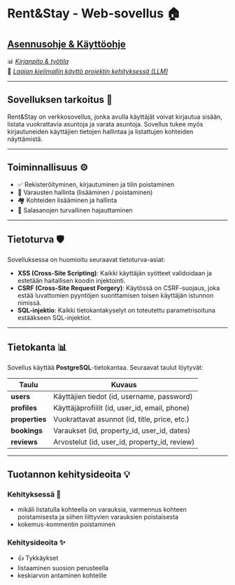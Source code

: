 # Rent&Stay - Web-sovellus 🏠

## [**Asennusohje & Käyttöohje**](DOKUMENTAATIO/asennusohje.md)  
📊 [_Kirjanpito & työtila_](https://trello.com/invite/b/66dd979b69f8fe952329e9df/ATTIdecd3e46f5556f7fad0b770e17d14b7f159592A9/tikawebo)  
🤖 [_Laajan kielimallin käyttö projektin kehityksessä (LLM)_](DOKUMENTAATIO/chatgpt_selvitys.md)

---

## Sovelluksen tarkoitus 🎯
Rent&Stay on verkkosovellus, jonka avulla käyttäjät voivat kirjautua sisään, listata vuokrattavia asuntoja ja varata asuntoja. Sovellus tukee myös kirjautuneiden käyttäjien tietojen hallintaa ja listattujen kohteiden näyttämistä.

---

## Toiminnallisuus ⚙️

- ✅ Rekisteröityminen, kirjautuminen ja tilin poistaminen
- 📝 Varausten hallinta (lisääminen / poistaminen)
- 🏘️ Kohteiden lisääminen ja hallinta
- 🔐 Salasanojen turvallinen hajauttaminen

---

## Tietoturva 🛡️

Sovelluksessa on huomioitu seuraavat tietoturva-asiat:

- **XSS (Cross-Site Scripting)**: Kaikki käyttäjän syötteet validoidaan ja estetään haitallisen koodin injektointi.
- **CSRF (Cross-Site Request Forgery)**: Käytössä on CSRF-suojaus, joka estää luvattomien pyyntöjen suorittamisen toisen käyttäjän istunnon nimissä.
- **SQL-injektio**: Kaikki tietokantakyselyt on toteutettu parametrisoituna estääkseen SQL-injektiot.

---

## Tietokanta 📊

Sovellus käyttää **PostgreSQL**-tietokantaa. Seuraavat taulut löytyvät:

| Taulu         | Kuvaus                                          |
| ------------- | ----------------------------------------------- |
| **users**     | Käyttäjien tiedot (id, username, password)       |
| **profiles**  | Käyttäjäprofiilit (id, user_id, email, phone)    |
| **properties**| Vuokrattavat asunnot (id, title, price, etc.)    |
| **bookings**  | Varaukset (id, property_id, user_id, dates)      |
| **reviews**   | Arvostelut (id, user_id, property_id, review)    |

---

## Tuotannon kehitysideoita 💡

### Kehityksessä 🚧

- mikäli listatulla kohteella on varauksia, varmennus kohteen poistamisesta ja siihen liittyvien varauksien poistaisesta
- kokemus-kommentin poistaminen

### Kehitysideoita ✨

- 👍 Tykkäykset
- listaaminen suosion perusteella
- keskiarvon antaminen kohteille
